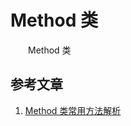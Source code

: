 # Method 类
　　Method 类

## 参考文章

1. [Method 类常用方法解析](https://blog.csdn.net/Goodbye_Youth/article/details/84036809)
